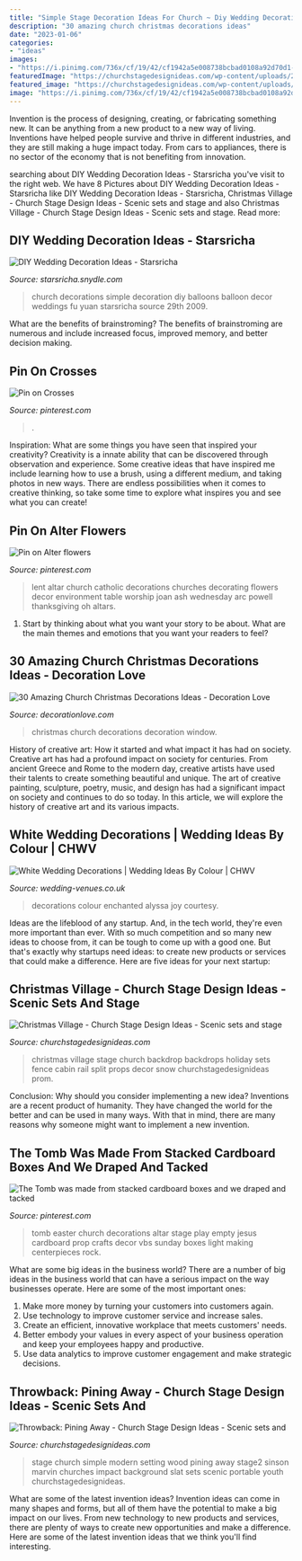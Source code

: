 ```yaml
---
title: "Simple Stage Decoration Ideas For Church ~ Diy Wedding Decoration Ideas"
description: "30 amazing church christmas decorations ideas"
date: "2023-01-06"
categories:
- "ideas"
images:
- "https://i.pinimg.com/736x/cf/19/42/cf1942a5e008738bcbad0108a92d70d1--church-ministry-church-stage.jpg?b=t"
featuredImage: "https://churchstagedesignideas.com/wp-content/uploads/2018/01/5375662247_c4c032eccc_o.jpg"
featured_image: "https://churchstagedesignideas.com/wp-content/uploads/2018/01/5375662247_c4c032eccc_o.jpg"
image: "https://i.pinimg.com/736x/cf/19/42/cf1942a5e008738bcbad0108a92d70d1--church-ministry-church-stage.jpg?b=t"
---
```



Invention is the process of designing, creating, or fabricating something new. It can be anything from a new product to a new way of living. Inventions have helped people survive and thrive in different industries, and they are still making a huge impact today. From cars to appliances, there is no sector of the economy that is not benefiting from innovation.

	

		
searching about DIY Wedding Decoration Ideas - Starsricha you've visit to the right web. We have 8 Pictures about DIY Wedding Decoration Ideas - Starsricha like DIY Wedding Decoration Ideas - Starsricha, Christmas Village - Church Stage Design Ideas - Scenic sets and stage and also Christmas Village - Church Stage Design Ideas - Scenic sets and stage. Read more:
		
    
## DIY Wedding Decoration Ideas - Starsricha

<img loading=lazy src="http://starsricha.snydle.com/files/2014/03/9-church-3.jpg" onerror="this.onerror=null;this.src='https://tse1.mm.bing.net/th?id=OIP.WNUS4jjnxiOaoXAfd-5okAHaEs&amp;pid=15.1';" alt="DIY Wedding Decoration Ideas - Starsricha">

_Source: starsricha.snydle.com_

>church decorations simple decoration diy balloons balloon decor weddings fu yuan starsricha source 29th 2009. 

	

What are the benefits of brainstroming?
The benefits of brainstroming are numerous and include increased focus, improved memory, and better decision making.

    
## Pin On Crosses

<img loading=lazy src="https://i.pinimg.com/736x/86/f6/c9/86f6c9398f06d431690555d70c37dfc8.jpg" onerror="this.onerror=null;this.src='https://tse3.mm.bing.net/th?id=OIP.q-mzEGlvpsLnT-XYvE2fJQHaLI&amp;pid=15.1';" alt="Pin on Crosses">

_Source: pinterest.com_

>. 

	

Inspiration: What are some things you have seen that inspired your creativity?
Creativity is a innate ability that can be discovered through observation and experience. Some creative ideas that have inspired me include learning how to use a brush, using a different medium, and taking photos in new ways. There are endless possibilities when it comes to creative thinking, so take some time to explore what inspires you and see what you can create!

    
## Pin On Alter Flowers

<img loading=lazy src="https://i.pinimg.com/736x/04/ac/91/04ac911913a3a6ac88b6b5dff6ecb752.jpg" onerror="this.onerror=null;this.src='https://tse1.mm.bing.net/th?id=OIP.RVuStGTLx3lKc-4rwSi7VgHaJ3&amp;pid=15.1';" alt="Pin on Alter flowers">

_Source: pinterest.com_

>lent altar church catholic decorations churches decorating flowers decor environment table worship joan ash wednesday arc powell thanksgiving oh altars. 

	

1. Start by thinking about what you want your story to be about. What are the main themes and emotions that you want your readers to feel?

    
## 30 Amazing Church Christmas Decorations Ideas - Decoration Love

<img loading=lazy src="http://www.decorationlove.com/wp-content/uploads/2016/08/Church-Window-Christmas-Decoration.jpg" onerror="this.onerror=null;this.src='https://tse4.mm.bing.net/th?id=OIP.mdoWjuy36cykWdu48DausAHaMF&amp;pid=15.1';" alt="30 Amazing Church Christmas Decorations Ideas - Decoration Love">

_Source: decorationlove.com_

>christmas church decorations decoration window. 

	

History of creative art: How it started and what impact it has had on society.
Creative art has had a profound impact on society for centuries. From ancient Greece and Rome to the modern day, creative artists have used their talents to create something beautiful and unique. The art of creative painting, sculpture, poetry, music, and design has had a significant impact on society and continues to do so today. In this article, we will explore the history of creative art and its various impacts.

    
## White Wedding Decorations | Wedding Ideas By Colour | CHWV

<img loading=lazy src="https://www.wedding-venues.co.uk/sites/default/files/white-wedding-decorations-Enchanted-Florist.jpg" onerror="this.onerror=null;this.src='https://tse2.mm.bing.net/th?id=OIP.xH98BYiAp19RAJrvoosjmAHaLF&amp;pid=15.1';" alt="White Wedding Decorations | Wedding Ideas By Colour | CHWV">

_Source: wedding-venues.co.uk_

>decorations colour enchanted alyssa joy courtesy. 

	

Ideas are the lifeblood of any startup. And, in the tech world, they're even more important than ever. With so much competition and so many new ideas to choose from, it can be tough to come up with a good one. But that's exactly why startups need ideas: to create new products or services that could make a difference. Here are five ideas for your next startup: 

    
## Christmas Village - Church Stage Design Ideas - Scenic Sets And Stage

<img loading=lazy src="https://churchstagedesignideas.com/wp-content/uploads/2013/08/noid-DSC_0049.jpg" onerror="this.onerror=null;this.src='https://tse4.mm.bing.net/th?id=OIP.2TLlctv-9cFfVNsP-mlC_gHaE8&amp;pid=15.1';" alt="Christmas Village - Church Stage Design Ideas - Scenic sets and stage">

_Source: churchstagedesignideas.com_

>christmas village stage church backdrop backdrops holiday sets fence cabin rail split props decor snow churchstagedesignideas prom. 

	

Conclusion: Why should you consider implementing a new idea?
Inventions are a recent product of humanity. They have changed the world for the better and can be used in many ways. With that in mind, there are many reasons why someone might want to implement a new invention.

    
## The Tomb Was Made From Stacked Cardboard Boxes And We Draped And Tacked

<img loading=lazy src="https://i.pinimg.com/736x/cf/19/42/cf1942a5e008738bcbad0108a92d70d1--church-ministry-church-stage.jpg?b=t" onerror="this.onerror=null;this.src='https://tse4.mm.bing.net/th?id=OIP.yEyR0GTi1-Khn7UHiT0MuwHaJ3&amp;pid=15.1';" alt="The Tomb was made from stacked cardboard boxes and we draped and tacked">

_Source: pinterest.com_

>tomb easter church decorations altar stage play empty jesus cardboard prop crafts decor vbs sunday boxes light making centerpieces rock. 

	

What are some big ideas in the business world?
There are a number of big ideas in the business world that can have a serious impact on the way businesses operate. Here are some of the most important ones: 
1. Make more money by turning your customers into customers again.
2. Use technology to improve customer service and increase sales.
3. Create an efficient, innovative workplace that meets customers' needs.
4. Better embody your values in every aspect of your business operation and keep your employees happy and productive.
5. Use data analytics to improve customer engagement and make strategic decisions.

    
## Throwback: Pining Away - Church Stage Design Ideas - Scenic Sets And

<img loading=lazy src="https://churchstagedesignideas.com/wp-content/uploads/2018/01/5375662247_c4c032eccc_o.jpg" onerror="this.onerror=null;this.src='https://tse4.mm.bing.net/th?id=OIP.gel8HTg-avdLw-vCq4sQLgHaFS&amp;pid=15.1';" alt="Throwback: Pining Away - Church Stage Design Ideas - Scenic sets and">

_Source: churchstagedesignideas.com_

>stage church simple modern setting wood pining away stage2 sinson marvin churches impact background slat sets scenic portable youth churchstagedesignideas. 

	

What are some of the latest invention ideas?
Invention ideas can come in many shapes and forms, but all of them have the potential to make a big impact on our lives. From new technology to new products and services, there are plenty of ways to create new opportunities and make a difference. Here are some of the latest invention ideas that we think you'll find interesting.

